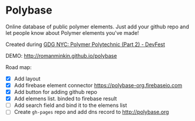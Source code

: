 Polybase
========

Online database of public polymer elements.
Just add your github repo and let people know about Polymer elements you've made!

Created during [GDG NYC: Polymer Polytechnic (Part 2) - DevFest](http://www.meetup.com/NYC-GDG/events/214629052/?a=uc1_vm&read=1&_af_eid=214629052&_af=event)

DEMO: http://romanminkin.github.io/polybase

Road map:
- [x] Add layout
- [x] Add firebase element connector https://polybase-org.firebaseio.com
- [x] Add button for adding github repo
- [x] Add elemens list. binded to firebase result
- [ ] Add search field and bind it to the elemens list
- [ ] Create `gh-pages` repo and add dns record to http://polybase.org
